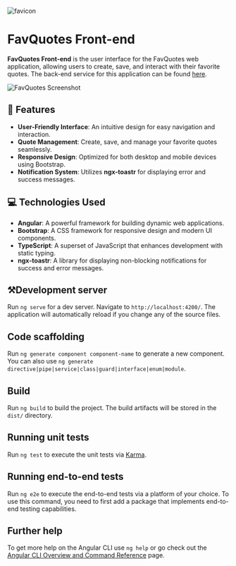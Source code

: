 ![favicon](https://github.com/user-attachments/assets/2803e3e8-b761-4a2c-9d5b-d349ec20ca16)

# FavQuotes Front-end
**FavQuotes Front-end** is the user interface for the FavQuotes web application, allowing users to create, save, and interact with their favorite quotes. The back-end service for this application can be found [here](https://github.com/AbigailSalazar/FavQuotes).

![FavQuotes Screenshot](https://github.com/AbigailSalazar/FavQuotesFront/assets/75355095/e893e0d4-8a41-460a-b601-67714e4e272c)

## 🔧 Features
- **User-Friendly Interface**: An intuitive design for easy navigation and interaction.
- **Quote Management**: Create, save, and manage your favorite quotes seamlessly.
- **Responsive Design**: Optimized for both desktop and mobile devices using Bootstrap.
- **Notification System**: Utilizes **ngx-toastr** for displaying error and success messages.

## 💻 Technologies Used
- **Angular**: A powerful framework for building dynamic web applications.
- **Bootstrap**: A CSS framework for responsive design and modern UI components.
- **TypeScript**: A superset of JavaScript that enhances development with static typing.
- **ngx-toastr**: A library for displaying non-blocking notifications for success and error messages.


## ⚒️Development server

Run `ng serve` for a dev server. Navigate to `http://localhost:4200/`. The application will automatically reload if you change any of the source files.

## Code scaffolding

Run `ng generate component component-name` to generate a new component. You can also use `ng generate directive|pipe|service|class|guard|interface|enum|module`.

## Build

Run `ng build` to build the project. The build artifacts will be stored in the `dist/` directory.

## Running unit tests

Run `ng test` to execute the unit tests via [Karma](https://karma-runner.github.io).

## Running end-to-end tests

Run `ng e2e` to execute the end-to-end tests via a platform of your choice. To use this command, you need to first add a package that implements end-to-end testing capabilities.

## Further help

To get more help on the Angular CLI use `ng help` or go check out the [Angular CLI Overview and Command Reference](https://angular.io/cli) page.
